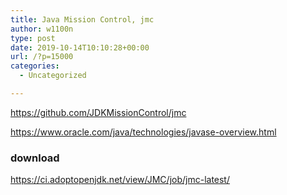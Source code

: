 ```yaml
---
title: Java Mission Control, jmc
author: w1100n
type: post
date: 2019-10-14T10:10:28+00:00
url: /?p=15000
categories:
  - Uncategorized

---
```

https://github.com/JDKMissionControl/jmc
  
https://www.oracle.com/java/technologies/javase-overview.html

### download

https://ci.adoptopenjdk.net/view/JMC/job/jmc-latest/